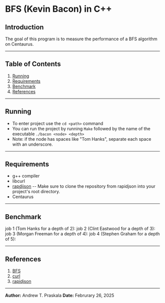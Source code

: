 # BFS (Kevin Bacon) in C++

## Introduction
The goal of this program is to measure the performance of a BFS algorithm on Centaurus.

---

## Table of Contents
1. [Running](#running)
2. [Requirements](#requirements)
3. [Benchmark](#benchmark)
4. [References](#references)

---

## Running

- To enter project use the `cd <path>` command
- You can run the project by running `Make` followed by the name of the executable `./bacon <node> <depth>`
- Note: if the node has spaces like "Tom Hanks", separate each space with an underscore.

---

## Requirements
- g++ compiler
- libcurl
- [rapdijson](https://rapidjson.org/) -- Make sure to clone the repository from rapidjson into your project's root directory.
- Centaurus

---

## Benchmark

job 1 (Tom Hanks for a depth of 2): 
job 2 (Clint Eastwood for a depth of 3): 
job 3 (Morgan Freeman for a depth of 4): 
job 4 (Stephen Graham for a depth of 5):

---


## References
1. [BFS](https://www.geeksforgeeks.org/breadth-first-search-or-bfs-for-a-graph/)
2. [curl](https://curl.se/libcurl/)
3. [rapidjson](https://rapidjson.org/)

---

**Author:** Andrew T. Praskala 
**Date:** Februrary 26, 2025 
